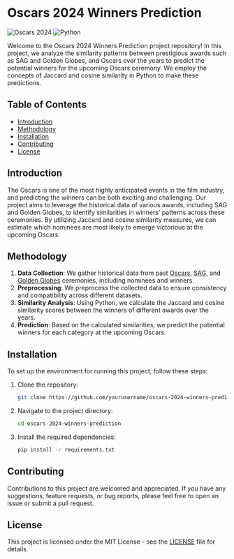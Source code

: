 # Oscars 2024 Winners Prediction

![Oscars 2024](https://img.shields.io/badge/Oscars-2024-red)
![Python](https://img.shields.io/badge/Made%20with-Python-blue)

Welcome to the Oscars 2024 Winners Prediction project repository! In this project, we analyze the similarity patterns between prestigious awards such as SAG and Golden Globes, and Oscars over the years to predict the potential winners for the upcoming Oscars ceremony. We employ the concepts of Jaccard and cosine similarity in Python to make these predictions.

## Table of Contents
- [Introduction](#introduction)
- [Methodology](#methodology)
- [Installation](#installation)
- [Contributing](#contributing)
- [License](#license)

## Introduction
The Oscars is one of the most highly anticipated events in the film industry, and predicting the winners can be both exciting and challenging. Our project aims to leverage the historical data of various awards, including SAG and Golden Globes, to identify similarities in winners' patterns across these ceremonies. By utilizing Jaccard and cosine similarity measures, we can estimate which nominees are most likely to emerge victorious at the upcoming Oscars.

## Methodology
1. **Data Collection**: We gather historical data from past [Oscars](https://www.kaggle.com/datasets/unanimad/the-oscar-award), [SAG](https://www.kaggle.com/datasets/unanimad/screen-actors-guild-awards), and [Golden Globes](https://www.kaggle.com/datasets/unanimad/golden-globe-awards) ceremonies, including nominees and winners.
2. **Preprocessing**: We preprocess the collected data to ensure consistency and compatibility across different datasets.
3. **Similarity Analysis**: Using Python, we calculate the Jaccard and cosine similarity scores between the winners of different awards over the years.
4. **Prediction**: Based on the calculated similarities, we predict the potential winners for each category at the upcoming Oscars.

## Installation
To set up the environment for running this project, follow these steps:

1. Clone the repository:
   ```bash
   git clone https://github.com/yourusername/oscars-2024-winners-prediction.git
   ```
2. Navigate to the project directory:
   ```bash
   cd oscars-2024-winners-prediction
   ```
3. Install the required dependencies:
   ```bash
   pip install -r requirements.txt
   ```

## Contributing
Contributions to this project are welcomed and appreciated. If you have any suggestions, feature requests, or bug reports, please feel free to open an issue or submit a pull request.

## License
This project is licensed under the MIT License - see the [LICENSE](LICENSE) file for details.
